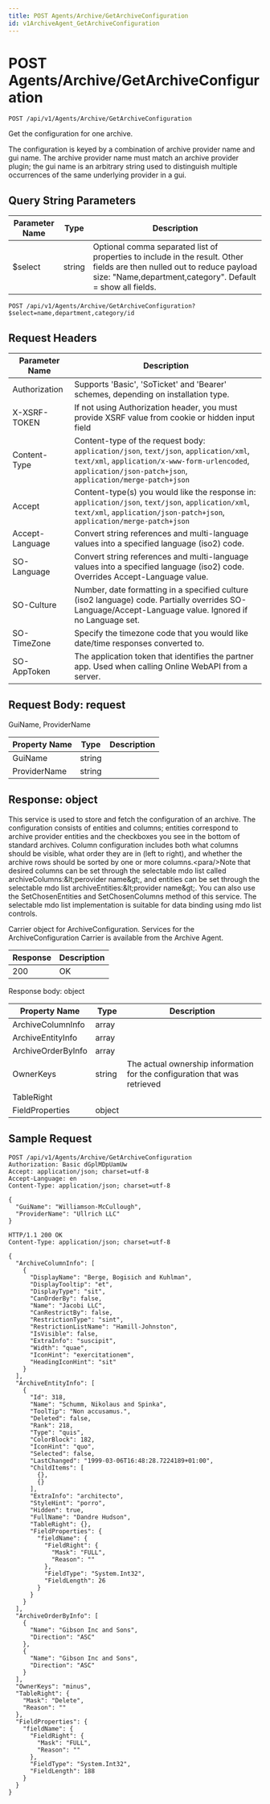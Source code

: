 ```yaml
---
title: POST Agents/Archive/GetArchiveConfiguration
id: v1ArchiveAgent_GetArchiveConfiguration
---
```


# POST Agents/Archive/GetArchiveConfiguration

```http
POST /api/v1/Agents/Archive/GetArchiveConfiguration
```

Get the configuration for one archive.

The configuration is keyed by a combination of archive provider name and gui name. The archive provider name must match an archive provider plugin; the gui name is an arbitrary string used to distinguish multiple occurrences of the same underlying provider in a gui.





## Query String Parameters

| Parameter Name | Type |  Description |
|----------------|------|--------------|
| $select | string |  Optional comma separated list of properties to include in the result. Other fields are then nulled out to reduce payload size: "Name,department,category". Default = show all fields. |

```http
POST /api/v1/Agents/Archive/GetArchiveConfiguration?$select=name,department,category/id
```


## Request Headers

| Parameter Name | Description |
|----------------|-------------|
| Authorization  | Supports 'Basic', 'SoTicket' and 'Bearer' schemes, depending on installation type. |
| X-XSRF-TOKEN   | If not using Authorization header, you must provide XSRF value from cookie or hidden input field |
| Content-Type | Content-type of the request body: `application/json`, `text/json`, `application/xml`, `text/xml`, `application/x-www-form-urlencoded`, `application/json-patch+json`, `application/merge-patch+json` |
| Accept         | Content-type(s) you would like the response in: `application/json`, `text/json`, `application/xml`, `text/xml`, `application/json-patch+json`, `application/merge-patch+json` |
| Accept-Language | Convert string references and multi-language values into a specified language (iso2) code. |
| SO-Language | Convert string references and multi-language values into a specified language (iso2) code. Overrides Accept-Language value. |
| SO-Culture | Number, date formatting in a specified culture (iso2 language) code. Partially overrides SO-Language/Accept-Language value. Ignored if no Language set. |
| SO-TimeZone | Specify the timezone code that you would like date/time responses converted to. |
| SO-AppToken | The application token that identifies the partner app. Used when calling Online WebAPI from a server. |

## Request Body: request  

GuiName, ProviderName 

| Property Name | Type |  Description |
|----------------|------|--------------|
| GuiName | string |  |
| ProviderName | string |  |


## Response: object

This service is used to store and fetch the configuration of an archive. The configuration consists of entities and columns; entities correspond to archive provider entities and the checkboxes you see in the bottom of standard archives. Column configuration includes both what columns should be visible, what order they are in (left to right), and whether the archive rows should be sorted by one or more columns.&lt;para/&gt;Note that desired columns can be set through the selectable mdo list called archiveColumns:&amp;lt;perovider name&amp;gt;, and entities can be set through the selectable mdo list archiveEntities:&amp;lt;provider name&amp;gt;. You can also use the SetChosenEntities and SetChosenColumns method of this service. The selectable mdo list implementation is suitable for data binding using mdo list controls.



Carrier object for ArchiveConfiguration.
Services for the ArchiveConfiguration Carrier is available from the <see cref="T:SuperOffice.CRM.Services.IArchiveAgent">Archive Agent</see>.

| Response | Description |
|----------------|-------------|
| 200 | OK |

Response body: object

| Property Name | Type |  Description |
|----------------|------|--------------|
| ArchiveColumnInfo | array |  |
| ArchiveEntityInfo | array |  |
| ArchiveOrderByInfo | array |  |
| OwnerKeys | string | The actual ownership information for the configuration that was retrieved |
| TableRight |  |  |
| FieldProperties | object |  |

## Sample Request

```http!
POST /api/v1/Agents/Archive/GetArchiveConfiguration
Authorization: Basic dGplMDpUamUw
Accept: application/json; charset=utf-8
Accept-Language: en
Content-Type: application/json; charset=utf-8

{
  "GuiName": "Williamson-McCullough",
  "ProviderName": "Ullrich LLC"
}
```

```http_
HTTP/1.1 200 OK
Content-Type: application/json; charset=utf-8

{
  "ArchiveColumnInfo": [
    {
      "DisplayName": "Berge, Bogisich and Kuhlman",
      "DisplayTooltip": "et",
      "DisplayType": "sit",
      "CanOrderBy": false,
      "Name": "Jacobi LLC",
      "CanRestrictBy": false,
      "RestrictionType": "sint",
      "RestrictionListName": "Hamill-Johnston",
      "IsVisible": false,
      "ExtraInfo": "suscipit",
      "Width": "quae",
      "IconHint": "exercitationem",
      "HeadingIconHint": "sit"
    }
  ],
  "ArchiveEntityInfo": [
    {
      "Id": 318,
      "Name": "Schumm, Nikolaus and Spinka",
      "ToolTip": "Non accusamus.",
      "Deleted": false,
      "Rank": 218,
      "Type": "quis",
      "ColorBlock": 182,
      "IconHint": "quo",
      "Selected": false,
      "LastChanged": "1999-03-06T16:48:28.7224189+01:00",
      "ChildItems": [
        {},
        {}
      ],
      "ExtraInfo": "architecto",
      "StyleHint": "porro",
      "Hidden": true,
      "FullName": "Dandre Hudson",
      "TableRight": {},
      "FieldProperties": {
        "fieldName": {
          "FieldRight": {
            "Mask": "FULL",
            "Reason": ""
          },
          "FieldType": "System.Int32",
          "FieldLength": 26
        }
      }
    }
  ],
  "ArchiveOrderByInfo": [
    {
      "Name": "Gibson Inc and Sons",
      "Direction": "ASC"
    },
    {
      "Name": "Gibson Inc and Sons",
      "Direction": "ASC"
    }
  ],
  "OwnerKeys": "minus",
  "TableRight": {
    "Mask": "Delete",
    "Reason": ""
  },
  "FieldProperties": {
    "fieldName": {
      "FieldRight": {
        "Mask": "FULL",
        "Reason": ""
      },
      "FieldType": "System.Int32",
      "FieldLength": 188
    }
  }
}
```